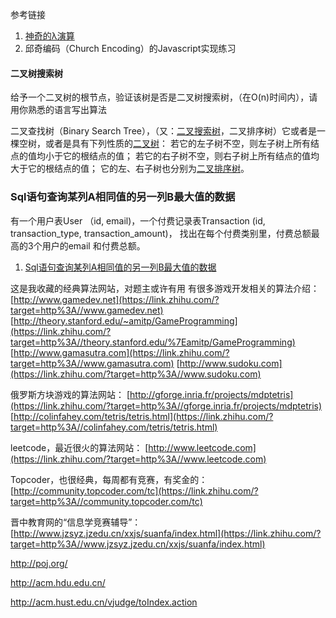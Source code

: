 参考链接

1.  [神奇的λ演算](https://www.jianshu.com/p/e7db2f50b012)
2. 邱奇编码（Church Encoding）的Javascript实现练习







#### 二叉树搜索树



给予一个二叉树的根节点，验证该树是否是二叉树搜索树，（在O(n)时间内），请用你熟悉的语言写出算法



二叉查找树（Binary Search Tree），（又：[二叉搜索树](https://baike.baidu.com/item/%E4%BA%8C%E5%8F%89%E6%90%9C%E7%B4%A2%E6%A0%91)，二叉排序树）它或者是一棵空树，或者是具有下列性质的[二叉树](https://baike.baidu.com/item/%E4%BA%8C%E5%8F%89%E6%A0%91)： 若它的左子树不空，则左子树上所有结点的值均小于它的根结点的值； 若它的右子树不空，则右子树上所有结点的值均大于它的根结点的值； 它的左、右子树也分别为[二叉排序树](https://baike.baidu.com/item/%E4%BA%8C%E5%8F%89%E6%8E%92%E5%BA%8F%E6%A0%91)。 







### Sql语句查询某列A相同值的另一列B最大值的数据

有一个用户表User （id, email)，一个付费记录表Transaction (id, transaction_type, transaction_amount)， 找出在每个付费类别里，付费总额最高的3个用户的email 和付费总额。



1. [Sql语句查询某列A相同值的另一列B最大值的数据](https://www.cnblogs.com/qubernet/p/5810257.html)





 

 

 

 

 

这是我收藏的经典算法网站，对题主或许有用
有很多游戏开发相关的算法介绍： 
[http://www.gamedev.net](https://link.zhihu.com/?target=http%3A//www.gamedev.net) 
[http://theory.stanford.edu/~amitp/GameProgramming](https://link.zhihu.com/?target=http%3A//theory.stanford.edu/%7Eamitp/GameProgramming) 
[http://www.gamasutra.com](https://link.zhihu.com/?target=http%3A//www.gamasutra.com) 
[http://www.sudoku.com](https://link.zhihu.com/?target=http%3A//www.sudoku.com) 

俄罗斯方块游戏的算法网站： 
[http://gforge.inria.fr/projects/mdptetris](https://link.zhihu.com/?target=http%3A//gforge.inria.fr/projects/mdptetris) [http://colinfahey.com/tetris/tetris.html](https://link.zhihu.com/?target=http%3A//colinfahey.com/tetris/tetris.html) 

leetcode，最近很火的算法网站： 
[http://www.leetcode.com](https://link.zhihu.com/?target=http%3A//www.leetcode.com) 

Topcoder，也很经典，每周都有竞赛，有奖金的： 
[http://community.topcoder.com/tc](https://link.zhihu.com/?target=http%3A//community.topcoder.com/tc) 

晋中教育网的“信息学竞赛辅导”： 
[http://www.jzsyz.jzedu.cn/xxjs/suanfa/index.html](https://link.zhihu.com/?target=http%3A//www.jzsyz.jzedu.cn/xxjs/suanfa/index.html) 

 

http://poj.org/

 

http://acm.hdu.edu.cn/

 

http://acm.hust.edu.cn/vjudge/toIndex.action